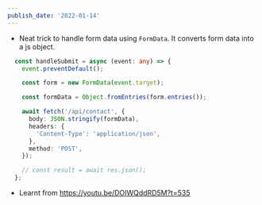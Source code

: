 ```yaml
---
publish_date: '2022-01-14'
---
```

- Neat trick to handle form data using `FormData`. It converts form data into a js object.

```ts
  const handleSubmit = async (event: any) => {
    event.preventDefault();

    const form = new FormData(event.target);

    const formData = Object.fromEntries(form.entries());

    await fetch('/api/contact', {
      body: JSON.stringify(formData),
      headers: {
        'Content-Type': 'application/json',
      },
      method: 'POST',
    });

    // const result = await res.json();
  };
```
- Learnt from https://youtu.be/DOIWQddRD5M?t=535
